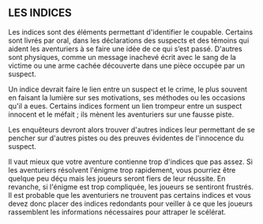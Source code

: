## LES INDICES


Les indices sont des éléments permettant d'identifier le
coupable. Certains sont livrés par oral, dans les déclarations des
suspects et des témoins qui aident les aventuriers à se faire une
idée de ce qui s’est passé. D'autres sont physiques, comme un
message inachevé écrit avec le sang de la victime ou une arme
cachée découverte dans une pièce occupée par un suspect.

Un indice devrait faire le lien entre un suspect et le crime,
le plus souvent en faisant la lumière sur ses motivations,
ses méthodes ou les occasions qu'il a eues. Certains indices
forment un lien trompeur entre un suspect innocent et le
méfait ; ils mènent les aventuriers sur une fausse piste.

Les enquêteurs devront alors trouver d'autres indices leur
permettant de se pencher sur d'autres pistes ou des preuves
évidentes de l'innocence du suspect.

Il vaut mieux que votre aventure contienne trop d'indices
que pas assez. Si les aventuriers résolvent l'énigme trop
rapidement, vous pourriez être quelque peu déçu mais les
joueurs seront fiers de leur réussite. En revanche, si l'énigme
est trop compliquée, les joueurs se sentiront frustrés. Il est
probable que les aventuriers ne trouvent pas certains indices
et vous devez donc placer des indices redondants pour
veiller à ce que les joueurs rassemblent les informations
nécessaires pour attraper le scélérat.
